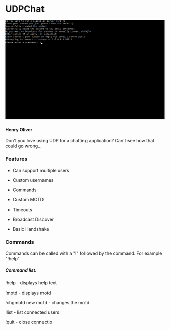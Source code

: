 # UDPChat
![Title](https://raw.githubusercontent.com/henry9836/UDPChat/master/title.gif)
#### Henry Oliver
Don't you love using UDP for a chatting application? Can't see how that could go wrong...

### Features

- Can support multiple users

- Custom usernames

- Commands

- Custom MOTD

- Timeouts

- Broadcast Discover

- Basic Handshake

### Commands

Commands can be called with a "!" followed by the command. For example "!help"

##### Command list:

!help - displays help text

!motd - displays motd

!chgmotd new motd - changes the motd

!list - list connected users

!quit - close connectio
